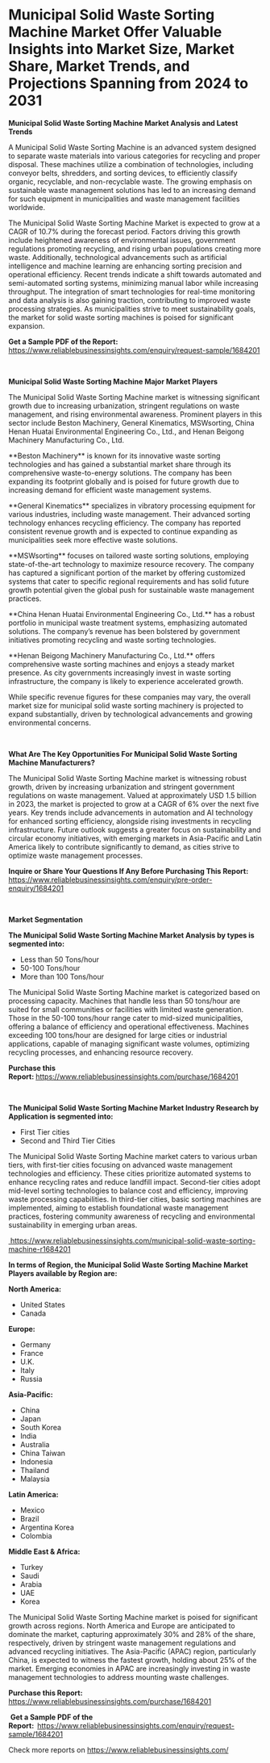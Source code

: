 <p><h1>Municipal Solid Waste Sorting Machine Market Offer Valuable Insights into Market Size, Market Share, Market Trends, and Projections Spanning from 2024 to 2031</h1></p><p><strong>Municipal Solid Waste Sorting Machine Market Analysis and Latest Trends</strong></p>
<p><p>A Municipal Solid Waste Sorting Machine is an advanced system designed to separate waste materials into various categories for recycling and proper disposal. These machines utilize a combination of technologies, including conveyor belts, shredders, and sorting devices, to efficiently classify organic, recyclable, and non-recyclable waste. The growing emphasis on sustainable waste management solutions has led to an increasing demand for such equipment in municipalities and waste management facilities worldwide.</p><p>The Municipal Solid Waste Sorting Machine Market is expected to grow at a CAGR of 10.7% during the forecast period. Factors driving this growth include heightened awareness of environmental issues, government regulations promoting recycling, and rising urban populations creating more waste. Additionally, technological advancements such as artificial intelligence and machine learning are enhancing sorting precision and operational efficiency. Recent trends indicate a shift towards automated and semi-automated sorting systems, minimizing manual labor while increasing throughput. The integration of smart technologies for real-time monitoring and data analysis is also gaining traction, contributing to improved waste processing strategies. As municipalities strive to meet sustainability goals, the market for solid waste sorting machines is poised for significant expansion.</p></p>
<p><strong>Get a Sample PDF of the Report:&nbsp;</strong> <a href="https://www.reliablebusinessinsights.com/enquiry/request-sample/1684201?utm_campaign=101&utm_medium=2&utm_source=Github&utm_content=ia&utm_term=30122024&utm_id=municipal-solid-waste-sorting-machine">https://www.reliablebusinessinsights.com/enquiry/request-sample/1684201</a></p>
<p>&nbsp;</p>
<p><strong>Municipal Solid Waste Sorting Machine Major Market Players</strong></p>
<p><p>The Municipal Solid Waste Sorting Machine market is witnessing significant growth due to increasing urbanization, stringent regulations on waste management, and rising environmental awareness. Prominent players in this sector include Beston Machinery, General Kinematics, MSWsorting, China Henan Huatai Environmental Engineering Co., Ltd., and Henan Beigong Machinery Manufacturing Co., Ltd.</p><p>**Beston Machinery** is known for its innovative waste sorting technologies and has gained a substantial market share through its comprehensive waste-to-energy solutions. The company has been expanding its footprint globally and is poised for future growth due to increasing demand for efficient waste management systems. </p><p>**General Kinematics** specializes in vibratory processing equipment for various industries, including waste management. Their advanced sorting technology enhances recycling efficiency. The company has reported consistent revenue growth and is expected to continue expanding as municipalities seek more effective waste solutions.</p><p>**MSWsorting** focuses on tailored waste sorting solutions, employing state-of-the-art technology to maximize resource recovery. The company has captured a significant portion of the market by offering customized systems that cater to specific regional requirements and has solid future growth potential given the global push for sustainable waste management practices.</p><p>**China Henan Huatai Environmental Engineering Co., Ltd.** has a robust portfolio in municipal waste treatment systems, emphasizing automated solutions. The company’s revenue has been bolstered by government initiatives promoting recycling and waste sorting technologies.</p><p>**Henan Beigong Machinery Manufacturing Co., Ltd.** offers comprehensive waste sorting machines and enjoys a steady market presence. As city governments increasingly invest in waste sorting infrastructure, the company is likely to experience accelerated growth.</p><p>While specific revenue figures for these companies may vary, the overall market size for municipal solid waste sorting machinery is projected to expand substantially, driven by technological advancements and growing environmental concerns.</p></p>
<p>&nbsp;</p>
<p><strong>What Are The Key Opportunities For Municipal Solid Waste Sorting Machine Manufacturers?</strong></p>
<p><p>The Municipal Solid Waste Sorting Machine market is witnessing robust growth, driven by increasing urbanization and stringent government regulations on waste management. Valued at approximately USD 1.5 billion in 2023, the market is projected to grow at a CAGR of 6% over the next five years. Key trends include advancements in automation and AI technology for enhanced sorting efficiency, alongside rising investments in recycling infrastructure. Future outlook suggests a greater focus on sustainability and circular economy initiatives, with emerging markets in Asia-Pacific and Latin America likely to contribute significantly to demand, as cities strive to optimize waste management processes.</p></p>
<p><strong>Inquire or Share Your Questions If Any Before Purchasing This Report:</strong> <a href="https://www.reliablebusinessinsights.com/enquiry/pre-order-enquiry/1684201?utm_campaign=101&utm_medium=2&utm_source=Github&utm_content=ia&utm_term=30122024&utm_id=municipal-solid-waste-sorting-machine">https://www.reliablebusinessinsights.com/enquiry/pre-order-enquiry/1684201</a></p>
<p>&nbsp;</p>
<p><strong>Market Segmentation</strong></p>
<p><strong>The Municipal Solid Waste Sorting Machine Market Analysis by types is segmented into:</strong></p>
<p><ul><li>Less than 50 Tons/hour</li><li>50-100 Tons/hour</li><li>More than 100 Tons/hour</li></ul></p>
<p><p>The Municipal Solid Waste Sorting Machine market is categorized based on processing capacity. Machines that handle less than 50 tons/hour are suited for small communities or facilities with limited waste generation. Those in the 50-100 tons/hour range cater to mid-sized municipalities, offering a balance of efficiency and operational effectiveness. Machines exceeding 100 tons/hour are designed for large cities or industrial applications, capable of managing significant waste volumes, optimizing recycling processes, and enhancing resource recovery.</p></p>
<p><strong>Purchase this Report:&nbsp;</strong><a href="https://www.reliablebusinessinsights.com/purchase/1684201?utm_campaign=101&utm_medium=2&utm_source=Github&utm_content=ia&utm_term=30122024&utm_id=municipal-solid-waste-sorting-machine">https://www.reliablebusinessinsights.com/purchase/1684201</a></p>
<p>&nbsp;</p>
<p><strong>The Municipal Solid Waste Sorting Machine Market Industry Research by Application is segmented into:</strong></p>
<p><ul><li>First Tier cities</li><li>Second and Third Tier Cities</li></ul></p>
<p><p>The Municipal Solid Waste Sorting Machine market caters to various urban tiers, with first-tier cities focusing on advanced waste management technologies and efficiency. These cities prioritize automated systems to enhance recycling rates and reduce landfill impact. Second-tier cities adopt mid-level sorting technologies to balance cost and efficiency, improving waste processing capabilities. In third-tier cities, basic sorting machines are implemented, aiming to establish foundational waste management practices, fostering community awareness of recycling and environmental sustainability in emerging urban areas.</p></p>
<p><a href="https://www.reliablebusinessinsights.com/municipal-solid-waste-sorting-machine-r1684201?utm_campaign=101&utm_medium=2&utm_source=Github&utm_content=ia&utm_term=30122024&utm_id=municipal-solid-waste-sorting-machine">&nbsp;https://www.reliablebusinessinsights.com/municipal-solid-waste-sorting-machine-r1684201</a></p>
<p><strong>In terms of Region, the Municipal Solid Waste Sorting Machine Market Players available by Region are:</strong></p>
<p>
    <p> <strong> North America: </strong>
        <ul>
            <li>United States</li>
            <li>Canada</li>
        </ul>
        </p> 
    <p> <strong> Europe: </strong>
        <ul>
            <li>Germany</li>
            <li>France</li>
            <li>U.K.</li>
            <li>Italy</li>
            <li>Russia</li>
        </ul>
        </p> 
    <p> <strong> Asia-Pacific: </strong>
        <ul>
            <li>China</li>
            <li>Japan</li>
            <li>South Korea</li>
            <li>India</li>
            <li>Australia</li>
            <li>China Taiwan</li>
            <li>Indonesia</li>
            <li>Thailand</li>
            <li>Malaysia</li>
        </ul>
        </p> 
    <p> <strong> Latin America: </strong>
        <ul>
            <li>Mexico</li>
            <li>Brazil</li>
            <li>Argentina Korea</li>
            <li>Colombia</li>
        </ul>
        </p> 
    <p> <strong> Middle East & Africa: </strong>
        <ul>
            <li>Turkey</li>
            <li>Saudi</li>
            <li>Arabia</li>
            <li>UAE</li>
            <li>Korea</li>
        </ul>
    </p>
    </p>
<p><p>The Municipal Solid Waste Sorting Machine market is poised for significant growth across regions. North America and Europe are anticipated to dominate the market, capturing approximately 30% and 28% of the share, respectively, driven by stringent waste management regulations and advanced recycling initiatives. The Asia-Pacific (APAC) region, particularly China, is expected to witness the fastest growth, holding about 25% of the market. Emerging economies in APAC are increasingly investing in waste management technologies to address mounting waste challenges.</p></p>
<p><strong>Purchase this Report: </strong><a href="https://www.reliablebusinessinsights.com/purchase/1684201?utm_campaign=101&utm_medium=2&utm_source=Github&utm_content=ia&utm_term=30122024&utm_id=municipal-solid-waste-sorting-machine">https://www.reliablebusinessinsights.com/purchase/1684201</a></p>
<p>&nbsp;<strong>Get a Sample PDF of the Report:&nbsp;&nbsp;</strong><a href="https://www.reliablebusinessinsights.com/enquiry/request-sample/1684201?utm_campaign=101&utm_medium=2&utm_source=Github&utm_content=ia&utm_term=30122024&utm_id=municipal-solid-waste-sorting-machine">https://www.reliablebusinessinsights.com/enquiry/request-sample/1684201</a></p>
<p><strong></strong></p>
<p>Check more reports on <a href="https://www.reliablebusinessinsights.com/?utm_campaign=101&utm_medium=2&utm_source=Github&utm_content=ia&utm_term=30122024&utm_id=municipal-solid-waste-sorting-machine">https://www.reliablebusinessinsights.com/</a></p>